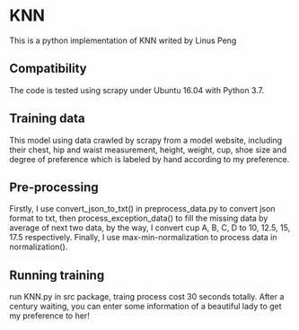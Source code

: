 # KNN

This is a python implementation of KNN writed by Linus Peng 

## Compatibility
The code is tested using scrapy under Ubuntu 16.04 with Python 3.7.

## Training data
This model using data crawled by scrapy from a model website, including their chest, hip and waist measurement, height, weight, cup, shoe size and degree of preference which is labeled by hand according to my preference.

## Pre-processing
Firstly, I use convert_json_to_txt() in preprocess_data.py to convert json format to txt, then process_exception_data() to fill the missing data by average of next two data, by the way, I convert cup A, B, C, D to 10, 12.5, 15, 17.5 respectively. Finally, I use max-min-normalization to process data in normalization().

## Running training
run KNN.py in src package, traing process cost 30 seconds totally. After a century waiting, you can enter some information of a beautiful lady to get my preference to her!

